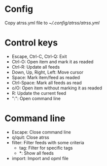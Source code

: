 
# Config

Copy atrss.yml file to  *~/.config/atrss/atrss.yml* 

# Control keys
  - Escape, Ctrl-C, Ctrl-Q: Exit
  - Ctrl-O: Open item and mark it as readed
  - Ctrl-R: Update all feeds
  - Down, Up, Right, Left: Move cursor
  - Space: Mark item/feed as readed 
  - Ctrl-Space: Mark all feeds as read
  - o/O: Open item without marking it as readed
  - R: Update the current feed
  - ":": Open command line

# Command line
  - Escape: Close command line
  - q/quit: Close atrss
  - filter: Filter feeds with some criteria
    - tag: Filter for specific tags
    - *: Show all feeds
  - import: Import and opml file
